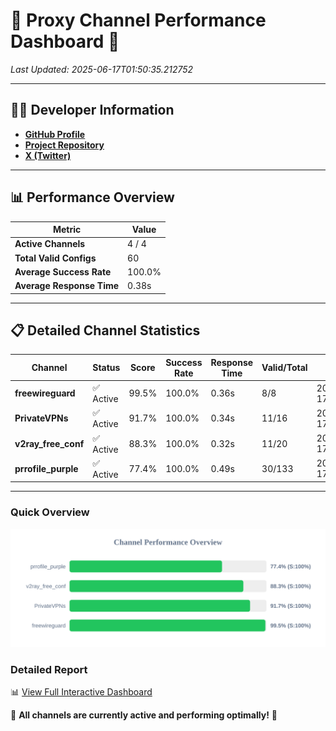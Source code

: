# 🌟 Proxy Channel Performance Dashboard 🌟

_Last Updated: 2025-06-17T01:50:35.212752_

---

## 👩‍💻 Developer Information

- **[GitHub Profile](https://github.com/4n0nymou3)**  
- **[Project Repository](https://github.com/4n0nymou3/multi-proxy-config-fetcher)**  
- **[X (Twitter)](https://x.com/4n0nymou3)**  

---

## 📊 Performance Overview

| Metric                | Value       |
|-----------------------|-------------|
| **Active Channels**   | 4 / 4       |
| **Total Valid Configs** | 60          |
| **Average Success Rate** | 100.0%      |
| **Average Response Time** | 0.38s       |

---

## 📋 Detailed Channel Statistics

| Channel          | Status     | Score  | Success Rate | Response Time | Valid/Total | Last Success               |
|------------------|------------|--------|--------------|---------------|-------------|----------------------------|
| **freewireguard**  | ✅ Active  | 99.5%  | 100.0% | 0.36s         | 8/8       | 2025-06-17T01:50:35.211003 |
| **PrivateVPNs**  | ✅ Active  | 91.7%  | 100.0% | 0.34s         | 11/16       | 2025-06-17T01:50:34.820188 |
| **v2ray_free_conf**  | ✅ Active  | 88.3%  | 100.0% | 0.32s         | 11/20       | 2025-06-17T01:50:34.443499 |
| **prrofile_purple**  | ✅ Active  | 77.4%  | 100.0% | 0.49s         | 30/133       | 2025-06-17T01:50:34.058697 |

---

### Quick Overview
<div align="center">
  <a href="https://raw.githubusercontent.com/nullluser/NullRepo/refs/heads/main/assets/channel_stats_chart.svg">
    <img src="https://raw.githubusercontent.com/nullluser/NullRepo/refs/heads/main/assets/channel_stats_chart.svg" alt="Source Performance Statistics" width="800">
  </a>
</div>

### Detailed Report
📊 [View Full Interactive Dashboard](https://htmlpreview.github.io/?https://github.com/nullluser/NullRepo/blob/main/assets/performance_report.html)

🎉 **All channels are currently active and performing optimally!** 🎉
